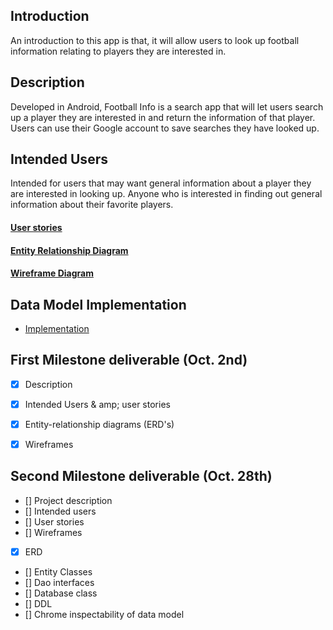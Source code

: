## Introduction
An introduction to this app is that, it will allow users to
look up football information relating to players they are interested in.

## Description
Developed in Android, Football Info is a search app that will let users search up a player
they are interested in and return the information of that player. Users can use
their Google account to save searches they have looked up.

## Intended Users
Intended for users that may want general information about a player
they are interested in looking up. Anyone who is interested in finding out
general information about their favorite players.

#### [User stories](docs/user-stories.md)

#### [Entity Relationship Diagram](docs/erd.md)

#### [Wireframe Diagram](docs/wireframe.md)


## Data Model Implementation

* [Implementation](docs/datamodelimplementation.md)

## First Milestone deliverable (Oct. 2nd)

* [x] Description

* [x] Intended Users & amp; user stories

* [x] Entity-relationship diagrams (ERD's)

* [x] Wireframes

## Second Milestone deliverable (Oct. 28th) 

* [] Project description 
* [] Intended users
* [] User stories
* [] Wireframes
* [x] ERD
* [] Entity Classes
* [] Dao interfaces
* [] Database class
* [] DDL
* [] Chrome inspectability of data model
